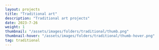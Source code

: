 ```yaml
---
layout: projects
title: "Traditional art"
description: "Traditional art projects"
date: 2023-7-26
weight: 1
thumbnail: "/assets/images/folders/traditional/thumb.png"
thumbnail-hover: "/assets/images/folders/traditional/thumb-hover.png"
tag: traditional
---
```

